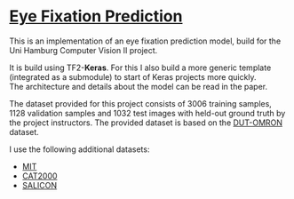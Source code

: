 # [Eye Fixation Prediction](https://github.com/Ramtin-Nouri/EyeFixationPrediction)
This is an implementation of an eye fixation prediction model, build for the Uni Hamburg Computer Vision II project.  

It is build using TF2-**Keras**. For this I also build a more generic template (integrated as a submodule) to start of Keras projects more quickly.  
The architecture and details about the model can be read in the paper.  

The dataset provided for this project consists of 3006 training samples, 1128 validation samples and 1032 test images with held-out ground truth by the project instructors. The provided dataset is based on the [DUT-OMRON](http://saliencydetection.net/dut-omron/) dataset.  

I use the following additional datasets: 
- [MIT](http://people.csail.mit.edu/tjudd/WherePeopleLook/index.html)
- [CAT2000](http://saliency.mit.edu/results_cat2000.html)
- [SALICON](http://salicon.net/download/)
